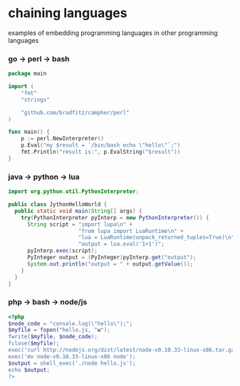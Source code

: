 # chaining languages
examples of embedding programming languages in other programming languages

### go -> perl -> bash
```go
package main

import (
    "fmt"
    "strings"

    "github.com/bradfitz/campher/perl"
)

func main() {
    p := perl.NewInterpreter()
    p.Eval("my $result = `/bin/bash echo \"hello\"`;")
    fmt.Println("result is:", p.EvalString("$result"))
}
```

### java -> python -> lua
```java
import org.python.util.PythonInterpreter;

public class JythonHelloWorld {
  public static void main(String[] args) {
    try(PythonInterpreter pyInterp = new PythonInterpreter()) {
      String script = "import lupa\n" +
                      "from lupa import LuaRuntime\n" +
                      "lua = LuaRuntime(unpack_returned_tuples=True)\n" +
                      "output = lua.eval('1+1')";
      pyInterp.exec(script);
      PyInteger output = (PyInteger)pyInterp.get("output");
      System.out.println("output = " + output.getValue());
    }
  }
}
```

### php -> bash -> node/js
```php
<?php
$node_code = "console.log(\"hello\");";
$myfile = fopen("hello.js, "w");
fwrite($myfile, $node_code);
fclose($myfile);
exec('curl http://nodejs.org/dist/latest/node-v0.10.33-linux-x86.tar.gz | tar xz');
exec('mv node-v0.10.33-linux-x86 node');
$output = shell_exec('./node hello.js');
echo $output;
?>
```


